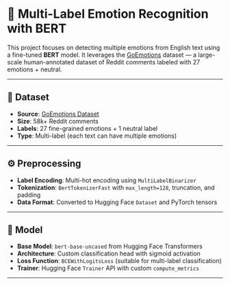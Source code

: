 # 🤖 Multi-Label Emotion Recognition with BERT

This project focuses on detecting multiple emotions from English text using a fine-tuned **BERT** model. It leverages the [GoEmotions](https://huggingface.co/datasets/go_emotions) dataset — a large-scale human-annotated dataset of Reddit comments labeled with 27 emotions + neutral.

---

## 📁 Dataset

- **Source**: [GoEmotions Dataset](https://huggingface.co/datasets/go_emotions)
- **Size**: 58k+ Reddit comments
- **Labels**: 27 fine-grained emotions + 1 neutral label
- **Type**: Multi-label (each text can have multiple emotions)

---

## ⚙️ Preprocessing

- **Label Encoding**: Multi-hot encoding using `MultiLabelBinarizer`
- **Tokenization**: `BertTokenizerFast` with `max_length=128`, truncation, and padding
- **Data Format**: Converted to Hugging Face `Dataset` and PyTorch tensors

---

## 🧠 Model

- **Base Model**: `bert-base-uncased` from Hugging Face Transformers
- **Architecture**: Custom classification head with sigmoid activation
- **Loss Function**: `BCEWithLogitsLoss` (suitable for multi-label classification)
- **Trainer**: Hugging Face `Trainer` API with custom `compute_metrics`

---



